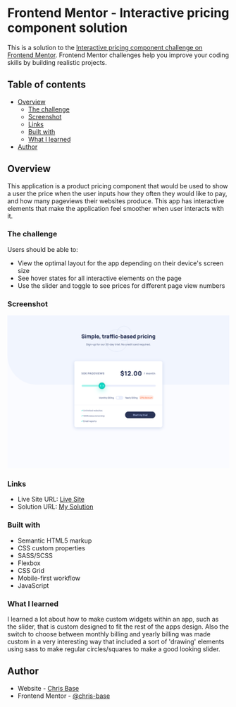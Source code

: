 # Frontend Mentor - Interactive pricing component solution

This is a solution to the [Interactive pricing component challenge on Frontend Mentor](https://www.frontendmentor.io/challenges/interactive-pricing-component-t0m8PIyY8). Frontend Mentor challenges help you improve your coding skills by building realistic projects. 

## Table of contents

- [Overview](#overview)
  - [The challenge](#the-challenge)
  - [Screenshot](#screenshot)
  - [Links](#links)
  - [Built with](#built-with)
  - [What I learned](#what-i-learned)
- [Author](#author)

## Overview

This application is a product pricing component that would be used to show a user the price when the user inputs how they often they would like to pay, and how many pageviews their websites produce. This app has interactive elements that make the application feel smoother when user interacts with it.

### The challenge

Users should be able to:

- View the optimal layout for the app depending on their device's screen size
- See hover states for all interactive elements on the page
- Use the slider and toggle to see prices for different page view numbers

### Screenshot

![](./assets/Interactive-Pricing-Component-cbase-ss.png)

### Links

- Live Site URL: [Live Site](https://chris-base.github.io/Interactive-Pricing-Component/)
- Solution URL: [My Solution](https://www.frontendmentor.io/solutions/interactive-pricing-component-using-only-html-sass-and-javascript-tHGfm_F2M)

### Built with

- Semantic HTML5 markup
- CSS custom properties
- SASS/SCSS
- Flexbox
- CSS Grid
- Mobile-first workflow
- JavaScript

### What I learned

I learned a lot about how to make custom widgets within an app, such as the slider, that is custom designed to fit the rest of the apps design. Also the switch to choose between monthly billing and yearly billing was made custom in a very interesting way that included a sort of 'drawing' elements using sass to make regular circles/squares to make a good looking slider.

## Author

- Website - [Chris Base](https://github.com/chris-base)
- Frontend Mentor - [@chris-base](https://www.frontendmentor.io/profile/chris-base)